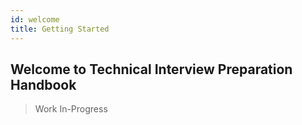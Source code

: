 ```yaml
---
id: welcome
title: Getting Started
---
```


## Welcome to Technical Interview Preparation Handbook

> Work In-Progress
